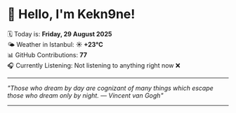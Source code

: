 # 👋 Hello, I'm Kekn9ne!

🗓️ Today is: **Friday, 29 August 2025**  
🌤️ Weather in Istanbul: **☀️   +23°C**  
📊 GitHub Contributions: **77**  
🎧 Currently Listening: Not listening to anything right now ❌

---

_"Those who dream by day are cognizant of many things which escape those who dream only by night. — *Vincent van Gogh*"_

---
